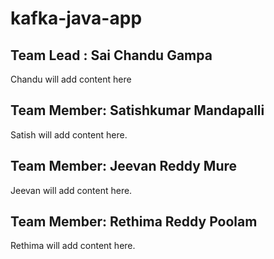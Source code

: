 # kafka-java-app

## Team Lead : Sai Chandu Gampa
Chandu will add content here

## Team Member: Satishkumar Mandapalli
Satish will add content here.

## Team Member: Jeevan Reddy Mure
Jeevan will add content here.

## Team Member: Rethima Reddy Poolam
Rethima will add content here.
